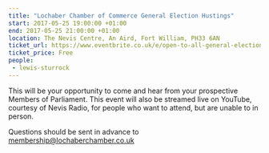 ```yaml
---
title: "Lochaber Chamber of Commerce General Election Hustings"
start: 2017-05-25 19:00:00 +01:00
end: 2017-05-25 21:00:00 +01:00
location: The Nevis Centre, An Aird, Fort William, PH33 6AN 
ticket_url: https://www.eventbrite.co.uk/e/open-to-all-general-election-hustings-tickets-34281248136
ticket_price: Free
people:
 - lewis-sturrock
---
```


This will be your opportunity to come and hear from your prospective Members of Parliament. This event will also be streamed live on YouTube, courtesy of Nevis Radio, for people who want to attend, but are unable to in person.

Questions should be sent in advance to membership@lochaberchamber.co.uk